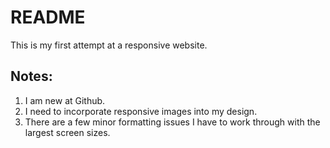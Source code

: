 # README

This is my first attempt at a responsive website.

## Notes:
1. I am new at Github.  
2. I need to incorporate responsive images into my design.  
3. There are a few minor formatting issues I have to work through with the largest screen sizes.
